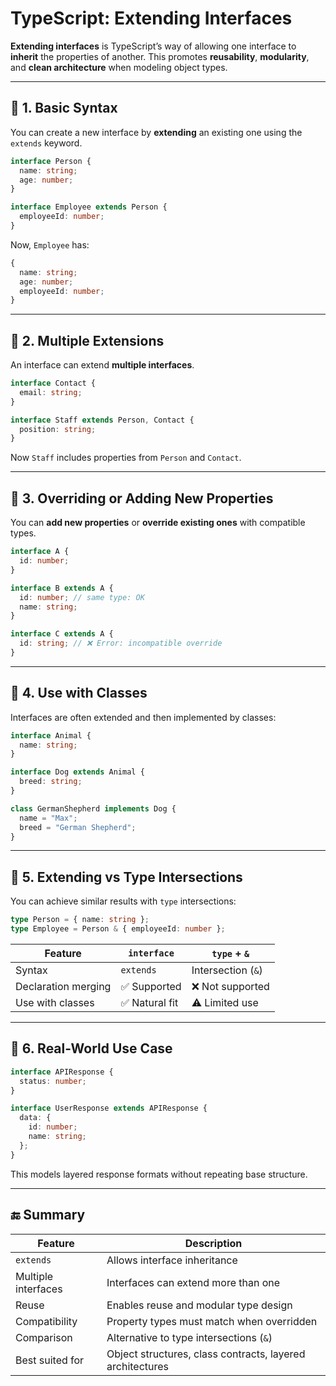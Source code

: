 
# TypeScript: Extending Interfaces

**Extending interfaces** is TypeScript’s way of allowing one interface to **inherit** the properties of another. This promotes **reusability**, **modularity**, and **clean architecture** when modeling object types.

---

## 🔹 1. Basic Syntax

You can create a new interface by **extending** an existing one using the `extends` keyword.

```ts
interface Person {
  name: string;
  age: number;
}

interface Employee extends Person {
  employeeId: number;
}
```

Now, `Employee` has:
```ts
{
  name: string;
  age: number;
  employeeId: number;
}
```

---

## 🔹 2. Multiple Extensions

An interface can extend **multiple interfaces**.

```ts
interface Contact {
  email: string;
}

interface Staff extends Person, Contact {
  position: string;
}
```

Now `Staff` includes properties from `Person` and `Contact`.

---

## 🔹 3. Overriding or Adding New Properties

You can **add new properties** or **override existing ones** with compatible types.

```ts
interface A {
  id: number;
}

interface B extends A {
  id: number; // same type: OK
  name: string;
}
```

```ts
interface C extends A {
  id: string; // ❌ Error: incompatible override
}
```

---

## 🔹 4. Use with Classes

Interfaces are often extended and then implemented by classes:

```ts
interface Animal {
  name: string;
}

interface Dog extends Animal {
  breed: string;
}

class GermanShepherd implements Dog {
  name = "Max";
  breed = "German Shepherd";
}
```

---

## 🔹 5. Extending vs Type Intersections

You can achieve similar results with `type` intersections:

```ts
type Person = { name: string };
type Employee = Person & { employeeId: number };
```

| Feature                 | `interface`         | `type` + `&`             |
|-------------------------|---------------------|--------------------------|
| Syntax                  | `extends`           | Intersection (`&`)       |
| Declaration merging     | ✅ Supported        | ❌ Not supported          |
| Use with classes        | ✅ Natural fit      | ⚠️ Limited use            |

---

## 🔹 6. Real-World Use Case

```ts
interface APIResponse {
  status: number;
}

interface UserResponse extends APIResponse {
  data: {
    id: number;
    name: string;
  };
}
```

This models layered response formats without repeating base structure.

---

## 🔚 Summary

| Feature                 | Description                                               |
|-------------------------|-----------------------------------------------------------|
| `extends`               | Allows interface inheritance                              |
| Multiple interfaces     | Interfaces can extend more than one                       |
| Reuse                   | Enables reuse and modular type design                     |
| Compatibility           | Property types must match when overridden                 |
| Comparison              | Alternative to type intersections (`&`)                  |
| Best suited for         | Object structures, class contracts, layered architectures |
